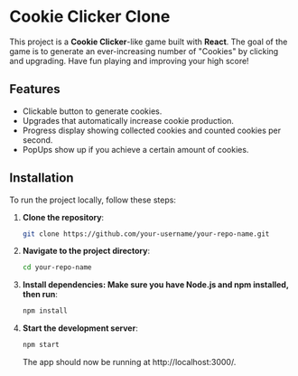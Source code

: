 # Cookie Clicker Clone

This project is a **Cookie Clicker**-like game built with **React**. The goal of the game is to generate an ever-increasing number of "Cookies" by clicking and upgrading. Have fun playing and improving your high score!

## Features

- Clickable button to generate cookies.
- Upgrades that automatically increase cookie production.
- Progress display showing collected cookies and counted cookies per second.
- PopUps show up if you achieve a certain amount of cookies.

## Installation

To run the project locally, follow these steps:

1. **Clone the repository**:
   ```bash
   git clone https://github.com/your-username/your-repo-name.git
   ```
2. **Navigate to the project directory**:
   ```bash
   cd your-repo-name
   ```
3. **Install dependencies: Make sure you have Node.js and npm installed, then run**:
   ```bash
   npm install
   ```
4. **Start the development server**:
   ```bash
   npm start
   ```
   The app should now be running at http://localhost:3000/.
